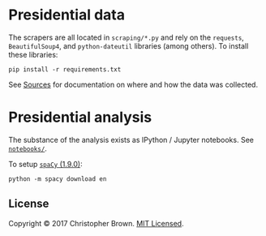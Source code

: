 # Presidential data

The scrapers are all located in `scraping/*.py` and rely on the `requests`, `BeautifulSoup4`, and `python-dateutil` libraries (among others). To install these libraries:

    pip install -r requirements.txt

See [Sources](docs/Sources.md) for documentation on where and how the data was collected.


# Presidential analysis

The substance of the analysis exists as IPython / Jupyter notebooks. See [`notebooks/`](notebooks/).

To setup [`spaCy` (1.9.0)](https://spacy.io/docs/):

    python -m spacy download en


## License

Copyright © 2017 Christopher Brown. [MIT Licensed](https://chbrown.github.io/licenses/MIT/#2017).
